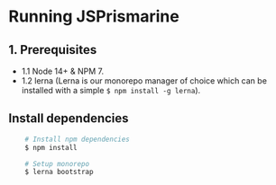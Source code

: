 # Running JSPrismarine

## 1. Prerequisites

-   1.1 Node 14+ & NPM 7.
-   1.2 lerna (Lerna is our monorepo manager of choice which can be installed with a simple `$ npm install -g lerna`).

## Install dependencies

```bash
    # Install npm dependencies
    $ npm install

    # Setup monorepo
    $ lerna bootstrap
```
